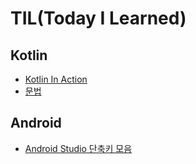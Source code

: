# TIL(Today I Learned)

## Kotlin
* [Kotlin In Action](https://github.com/KyungHwa0/TIL/blob/main/Kotlin/Kotlin_in_action.md)
* [문법](https://github.com/KyungHwa0/TIL/blob/main/Kotlin/%EB%AC%B8%EB%B2%95.md)

## Android
* [Android Studio 단축키 모음](https://github.com/KyungHwa0/TIL/blob/main/Android/Android%20Studio%20%EB%8B%A8%EC%B6%95%ED%82%A4%20%EB%AA%A8%EC%9D%8C.md)